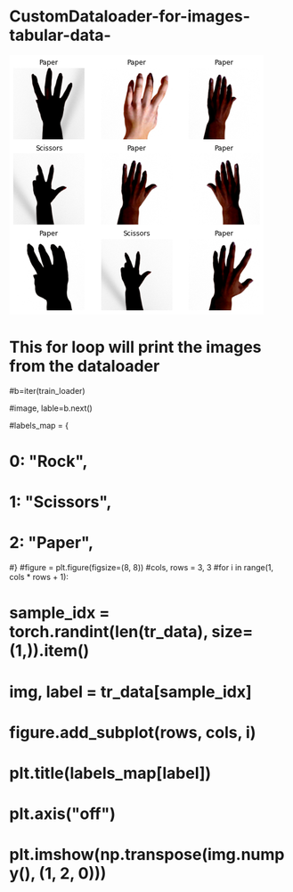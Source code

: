 # CustomDataloader-for-images-tabular-data-

![This is an image showing images printed from the dataloader](dataloader-images-in-csv/testing_dataloader.png)
# This for loop will print the images from the dataloader 
#b=iter(train_loader)

#image, lable=b.next()


#labels_map = {
#    0: "Rock",
#    1: "Scissors",
#    2: "Paper",
#}
#figure = plt.figure(figsize=(8, 8))
#cols, rows = 3, 3
#for i in range(1, cols * rows + 1):
#    sample_idx = torch.randint(len(tr_data), size=(1,)).item()
#    img, label = tr_data[sample_idx]
#    figure.add_subplot(rows, cols, i)
#    plt.title(labels_map[label])
#    plt.axis("off")
#    plt.imshow(np.transpose(img.numpy(), (1, 2, 0)))
